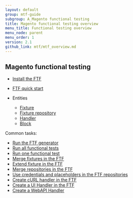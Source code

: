 ```yaml
---
layout: default
group: mtf-guide
subgroup: A_Magento functional testing
title: Magento functional testing overview
menu_title: Functional testing overview
menu_node: parent
menu_order: 1
version: 2.1
github_link: mtf/mtf_overview.md
---
```


## Magento functional testing

* <a href="{{site.gdeurl21}}mtf/mtf_installation.html">Install the FTF</a>
* <a href="{{site.gdeurl21}}mtf/mtf_quickstart.html">FTF quick start</a>
*	Entities

	*	<a href="{{site.gdeurl21}}mtf/mtf_entities/mtf_fixture.html#mtf_fixture_overview">Fixture</a>
	*	<a href="{{ site.gdeurl21 }}mtf/mtf_entities/mtf_fixture-repo.html">Fixture repository</a>
	*	<a href="{{ site.gdeurl21 }}mtf/mtf_entities/mtf_handler.html">Handler</a>
	*	<a href="{{ site.gdeurl21 }}mtf/mtf_entities/mtf_block.html">Block</a>

Common tasks:

* <a href="{{site.gdeurl21}}mtf/mtf_quickstart/mtf_quickstart_environmemt.html#mtf_quickstart_env_generator">Run the FTF generator </a>
* <a href="{{site.gdeurl21}}mtf/mtf_quickstart/mtf_quickstart_runtest.html#mtf_quickstart_testrun_all">Run all functional tests </a>
* <a href="{{site.gdeurl21}}mtf/mtf_quickstart/mtf_quickstart_runtest.html#mtf_quickstart_testrun_one">Run one functional test </a>
* <a href="{{site.gdeurl21}}mtf/mtf_entities/mtf_fixture.html#mtf_fixture_merge">Merge fixtures in the FTF </a>
* <a href="{{site.gdeurl21}}mtf/mtf_entities/mtf_fixture.html#mtf_fixture_extend">Extend fixture in the FTF </a>
* <a href="{{site.gdeurl21}}mtf/mtf_entities/mtf_fixture-repo.html#mtf_repository_merge">Merge repositories in the FTF </a>
* <a href="{{site.gdeurl21}}mtf/mtf_entities/mtf_fixture-repo.html#mtf_repository_credent_iso">Use credentials and placeholders in the FTF repositories </a>  
* <a href="{{site.gdeurl21}}mtf/mtf_entities/mtf_handler.html#mtf_handler_howto-create-curl">Create cURL handler in the FTF </a>
* <a href="{{site.gdeurl21}}mtf/mtf_entities/mtf_handler.html#mtf_handler_howto-create-ui">Create a UI Handler in the FTF </a>
* <a href="{{site.gdeurl21}}mtf/mtf_entities/mtf_handler.html#mtf_handler_howto-create-webapi">Create a WebAPI Handler </a>

